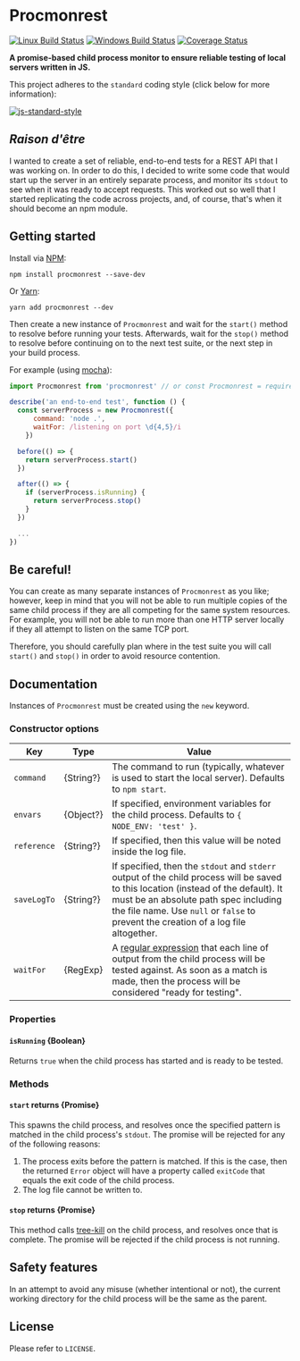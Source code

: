 # Procmonrest

[![Linux Build Status](https://img.shields.io/travis/com/DPassarelli/procmonrest/master?label=Linux%20build&logo=travis)](https://travis-ci.com/DPassarelli/procmonrest)
[![Windows Build Status](https://img.shields.io/appveyor/build/DPassarelli/procmonrest/master?label=Windows%20build&logo=appveyor)](https://ci.appveyor.com/project/DPassarelli/procmonrest?branch=master)
[![Coverage Status](https://img.shields.io/coveralls/github/DPassarelli/procmonrest/master?logo=coveralls)](https://coveralls.io/github/DPassarelli/procmonrest?branch=master)

**A promise-based child process monitor to ensure reliable testing of local servers written in JS.**

This project adheres to the `standard` coding style (click below for more information):

[![js-standard-style](https://cdn.rawgit.com/feross/standard/master/badge.svg)](https://github.com/feross/standard#javascript-standard-style)

## _Raison d'être_

I wanted to create a set of reliable, end-to-end tests for a REST API that I was working on. In order to do this, I decided to write some code that would start up the server in an entirely separate process, and monitor its `stdout` to see when it was ready to accept requests. This worked out so well that I started replicating the code across projects, and, of course, that's when it should become an npm module.

## Getting started

Install via [NPM](https://docs.npmjs.com/downloading-and-installing-packages-locally):

    npm install procmonrest --save-dev

Or [Yarn](https://yarnpkg.com/getting-started/usage#adding-a-dependency):

    yarn add procmonrest --dev

Then create a new instance of `Procmonrest` and wait for the `start()` method to resolve before running your tests. Afterwards, wait for the `stop()` method to resolve before continuing on to the next test suite, or the next step in your build process.

For example (using [mocha](https://mochajs.org)):

```js
import Procmonrest from 'procmonrest' // or const Procmonrest = require('procmonrest')

describe('an end-to-end test', function () {
  const serverProcess = new Procmonrest({
      command: 'node .',
      waitFor: /listening on port \d{4,5}/i
    })

  before(() => {
    return serverProcess.start()
  })

  after(() => {
    if (serverProcess.isRunning) {
      return serverProcess.stop()
    }
  })

  ...
})
```

## Be careful!

You can create as many separate instances of `Procmonrest` as you like; however, keep in mind that you will not be able to run multiple copies of the same child process if they are all competing for the same system resources. For example, you will not be able to run more than one HTTP server locally if they all attempt to listen on the same TCP port. 

Therefore, you should carefully plan where in the test suite you will call `start()` and `stop()` in order to avoid resource contention.

## Documentation

Instances of `Procmonrest` must be created using the `new` keyword. 

### Constructor options

| Key | Type | Value |
|-----|------|-------|
| `command` | {String?} | The command to run (typically, whatever is used to start the local server). Defaults to `npm start`. |
| `envars` | {Object?} | If specified, environment variables for the child process. Defaults to `{ NODE_ENV: 'test' }`. |
| `reference` | {String?} | If specified, then this value will be noted inside the log file. |
| `saveLogTo` | {String?} | If specified, then the `stdout` and `stderr` output of the child process will be saved to this location (instead of the default). It must be an absolute path spec including the file name. Use `null` or `false` to prevent the creation of a log file altogether. |
| `waitFor` | {RegExp} | A [regular expression](https://developer.mozilla.org/en-US/docs/Web/JavaScript/Guide/Regular_Expressions) that each line of output from the child process will be tested against. As soon as a match is made, then the process will be considered "ready for testing". | 

### Properties

#### `isRunning` {Boolean}

Returns `true` when the child process has started and is ready to be tested.

### Methods

#### `start` returns {Promise}

This spawns the child process, and resolves once the specified pattern is matched in the child process's `stdout`. The promise will be rejected for any of the following reasons:

1. The process exits before the pattern is matched. If this is the case, then the returned `Error` object will have a property called `exitCode` that equals the exit code of the child process.
2. The log file cannot be written to.

#### `stop` returns {Promise}

This method calls [tree-kill](https://www.npmjs.com/package/tree-kill) on the child process, and resolves once that is complete. The promise will be rejected if the child process is not running.

## Safety features

In an attempt to avoid any misuse (whether intentional or not), the current working directory for the child process will be the same as the parent.

## License

Please refer to `LICENSE`.
